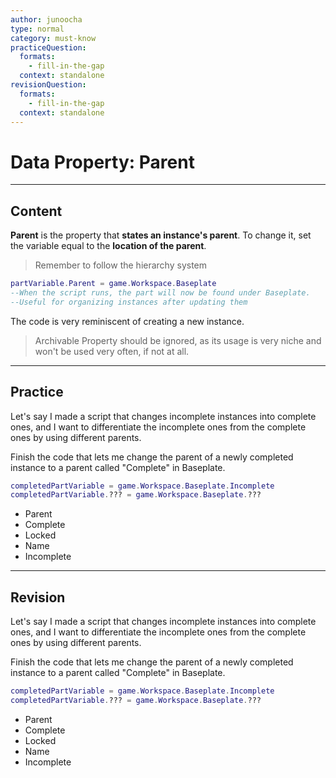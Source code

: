 ```yaml
---
author: junoocha
type: normal
category: must-know
practiceQuestion:
  formats:
    - fill-in-the-gap
  context: standalone
revisionQuestion:
  formats:
    - fill-in-the-gap
  context: standalone
---
```


# Data Property: Parent

---

## Content

**Parent** is the property that **states an instance's parent**. To change it, set the variable equal to the **location of the parent**.

> Remember to follow the hierarchy system

```lua
partVariable.Parent = game.Workspace.Baseplate
--When the script runs, the part will now be found under Baseplate.
--Useful for organizing instances after updating them
```
The code is very reminiscent of creating a new instance.

> Archivable Property should be ignored, as its usage is very niche and won't be used very often, if not at all.

---

## Practice

Let's say I made a script that changes incomplete instances into complete ones, and I want to differentiate the incomplete ones from the complete ones by using different parents. 

Finish the code that lets me change the parent of a newly completed instance to a parent called "Complete" in Baseplate.

```lua
completedPartVariable = game.Workspace.Baseplate.Incomplete
completedPartVariable.??? = game.Workspace.Baseplate.???
```
- Parent
- Complete
- Locked
- Name
- Incomplete

---

## Revision

Let's say I made a script that changes incomplete instances into complete ones, and I want to differentiate the incomplete ones from the complete ones by using different parents. 

Finish the code that lets me change the parent of a newly completed instance to a parent called "Complete" in Baseplate.

```lua
completedPartVariable = game.Workspace.Baseplate.Incomplete
completedPartVariable.??? = game.Workspace.Baseplate.???
```
- Parent
- Complete
- Locked
- Name
- Incomplete
